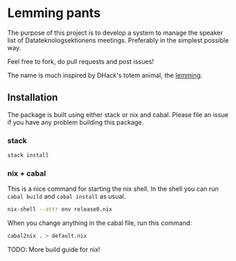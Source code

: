 # Lemming pants

The purpose of this project is to develop a system to manage the speaker list of Datateknologsektionens meetings. Preferably in the simplest possible way.

Feel free to fork, do pull requests and post issues!

The name is much inspired by DHack's totem animal, the [lemming](https://www.youtube.com/watch?v=9A6vm92R9oU).

## Installation

The package is built using either stack or nix and cabal. Please file an issue if you have any problem building this package.

### stack

```bash
stack install
```

### nix + cabal

This is a nice command for starting the nix shell. In the shell you can run `cabal build` and `cabal install` as usual.

```bash
nix-shell --attr env release0.nix
```

When you change anything in the cabal file, run this command:

```bash
cabal2nix . > default.nix
```

TODO: More build guide for nix!
